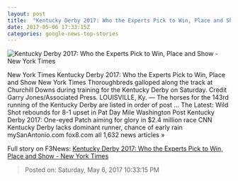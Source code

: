 ```yaml
---
layout: post
title:  "Kentucky Derby 2017: Who the Experts Pick to Win, Place and Show - New York Times"
date: 2017-05-06 17:33:15Z
categories: google-news-top-stories
---
```


![Kentucky Derby 2017: Who the Experts Pick to Win, Place and Show - New York Times](https://static01.nyt.com/images/2017/05/06/sports/tapwrit/tapwrit-facebookJumbo-v2.jpg)

New York Times Kentucky Derby 2017: Who the Experts Pick to Win, Place and Show New York Times Thoroughbreds galloped along the track at Churchill Downs during training for the Kentucky Derby on Saturday. Credit Garry Jones/Associated Press. LOUISVILLE, Ky. — The horses for the 143rd running of the Kentucky Derby are listed in order of post ... The Latest: Wild Shot rebounds for 8-1 upset in Pat Day Mile Washington Post Kentucky Derby 2017: One-eyed Patch aiming for glory in $2.4 million race CNN Kentucky Derby lacks dominant runner, chance of early rain mySanAntonio.com fox8.com all 1,632 news articles »


Full story on F3News: [Kentucky Derby 2017: Who the Experts Pick to Win, Place and Show - New York Times](http://www.f3nws.com/n/DZfK2G)

> Posted on: Saturday, May 6, 2017 10:33:15 PM
